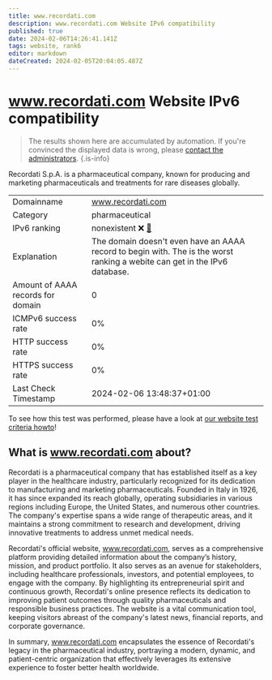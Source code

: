 ```yaml
---
title: www.recordati.com
description: www.recordati.com Website IPv6 compatibility
published: true
date: 2024-02-06T14:26:41.141Z
tags: website, rank6
editor: markdown
dateCreated: 2024-02-05T20:04:05.487Z
---
```


# www.recordati.com Website IPv6 compatibility

> The results shown here are accumulated by automation. If you're convinced the displayed data is wrong, please [contact the administrators](/howto/chat). 
{.is-info}

Recordati S.p.A. is a pharmaceutical company, known for producing and marketing pharmaceuticals and treatments for rare diseases globally.


|   |   |
| - | - |
| Domainname | www.recordati.com
| Category | pharmaceutical |
| IPv6 ranking | nonexistent :x: [🔗](/howto/ranking) |
| Explanation | The domain doesn't even have an AAAA record to begin with. The is the worst ranking a webite can get in the IPv6 database. |
| Amount of AAAA records for domain | 0 |
| ICMPv6 success rate | 0%|
| HTTP success rate | 0% |
| HTTPS success rate | 0% |
| Last Check Timestamp | 2024-02-06 13:48:37+01:00 |

To see how this test was performed, please have a look at [our website test criteria howto](/howto/testcriteria/website)!


## What is www.recordati.com about?
Recordati is a pharmaceutical company that has established itself as a key player in the healthcare industry, particularly recognized for its dedication to manufacturing and marketing pharmaceuticals. Founded in Italy in 1926, it has since expanded its reach globally, operating subsidiaries in various regions including Europe, the United States, and numerous other countries. The company's expertise spans a wide range of therapeutic areas, and it maintains a strong commitment to research and development, driving innovative treatments to address unmet medical needs.

Recordati's official website, www.recordati.com, serves as a comprehensive platform providing detailed information about the company’s history, mission, and product portfolio. It also serves as an avenue for stakeholders, including healthcare professionals, investors, and potential employees, to engage with the company. By highlighting its entrepreneurial spirit and continuous growth, Recordati's online presence reflects its dedication to improving patient outcomes through quality pharmaceuticals and responsible business practices. The website is a vital communication tool, keeping visitors abreast of the company's latest news, financial reports, and corporate governance.

In summary, www.recordati.com encapsulates the essence of Recordati's legacy in the pharmaceutical industry, portraying a modern, dynamic, and patient-centric organization that effectively leverages its extensive experience to foster better health worldwide.


